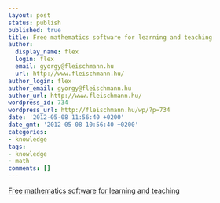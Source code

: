 ```yaml
---
layout: post
status: publish
published: true
title: Free mathematics software for learning and teaching
author:
  display_name: flex
  login: flex
  email: gyorgy@fleischmann.hu
  url: http://www.fleischmann.hu/
author_login: flex
author_email: gyorgy@fleischmann.hu
author_url: http://www.fleischmann.hu/
wordpress_id: 734
wordpress_url: http://fleischmann.hu/wp/?p=734
date: '2012-05-08 11:56:40 +0200'
date_gmt: '2012-05-08 10:56:40 +0200'
categories:
- knowledge
tags:
- knowledge
- math
comments: []
---
```

<p><a href="http://www.geogebra.org/cms/">Free mathematics software for learning and teaching</a></p>
